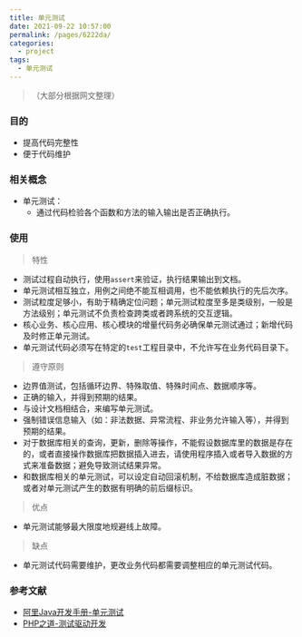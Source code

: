 ```yaml
---
title: 单元测试
date: 2021-09-22 10:57:00
permalink: /pages/6222da/
categories:
  - project
tags:
  - 单元测试
---
```

> （大部分根据网文整理）

### 目的
- 提高代码完整性
- 便于代码维护

### 相关概念
- 单元测试：
    - 通过代码检验各个函数和方法的输入输出是否正确执行。

### 使用
> 特性
- 测试过程自动执行，使用`assert`来验证，执行结果输出到文档。
- 单元测试相互独立，用例之间绝不能互相调用，也不能依赖执行的先后次序。
- 测试粒度足够小，有助于精确定位问题；单元测试粒度至多是类级别，一般是方法级别；单元测试不负责检查跨类或者跨系统的交互逻辑。
- 核心业务、核心应用、核心模块的增量代码务必确保单元测试通过；新增代码及时修正单元测试。
- 单元测试代码必须写在特定的`test`工程目录中，不允许写在业务代码目录下。

> 遵守原则
- 边界值测试，包括循环边界、特殊取值、特殊时间点、数据顺序等。
- 正确的输入，并得到预期的结果。
- 与设计文档相结合，来编写单元测试。
- 强制错误信息输入（如：非法数据、异常流程、非业务允许输入等），并得到预期的结果。
- 对于数据库相关的查询，更新，删除等操作，不能假设数据库里的数据是存在的，或者直接操作数据库把数据插入进去，请使用程序插入或者导入数据的方式来准备数据；避免导致测试结果异常。
- 和数据库相关的单元测试，可以设定自动回滚机制，不给数据库造成脏数据；或者对单元测试产生的数据有明确的前后缀标识。

> 优点
- 单元测试能够最大限度地规避线上故障。

> 缺点
- 单元测试代码需要维护，更改业务代码都需要调整相应的单元测试代码。

### 参考文献
- [阿里Java开发手册-单元测试](https://www.kancloud.cn/kanglin/java_developers_guide/539190)
- [PHP之道-测试驱动开发](https://www.kancloud.cn/thinkphp/php-the-right-way/3194)

